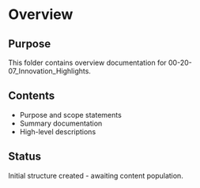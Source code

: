 # Overview

## Purpose
This folder contains overview documentation for 00-20-07_Innovation_Highlights.

## Contents
- Purpose and scope statements
- Summary documentation
- High-level descriptions

## Status
Initial structure created - awaiting content population.
